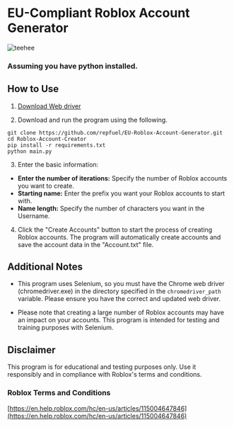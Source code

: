 # EU-Compliant Roblox Account Generator
![teehee](https://i.gyazo.com/a12f9a7bda3b9805c0a80c7fe24741c9.png)
### Assuming you have python installed.


## How to Use
1. [Download Web driver](https://chromedriver.chromium.org/downloads)

  
2. Download and run the program using the following.
```
git clone https://github.com/repfuel/EU-Roblox-Account-Generator.git
cd Roblox-Account-Creator
pip install -r requirements.txt
python main.py
```

3. Enter the basic information:
- **Enter the number of iterations:** Specify the number of Roblox accounts you want to create.
- **Starting name:** Enter the prefix you want your Roblox accounts to start with.
- **Name length:** Specify the number of characters you want in the Username.

4. Click the "Create Accounts" button to start the process of creating Roblox accounts. The program will automatically create accounts and save the account data in the "Account.txt" file.

## Additional Notes

- This program uses Selenium, so you must have the Chrome web driver (chromedriver.exe) in the directory specified in the `chromedriver_path` variable. Please ensure you have the correct and updated web driver.

- Please note that creating a large number of Roblox accounts may have an impact on your accounts. This program is intended for testing and training purposes with Selenium.

## Disclaimer

This program is for educational and testing purposes only. Use it responsibly and in compliance with Roblox's terms and conditions.

### Roblox Terms and Conditions
[https://en.help.roblox.com/hc/en-us/articles/115004647846](https://en.help.roblox.com/hc/en-us/articles/115004647846)
